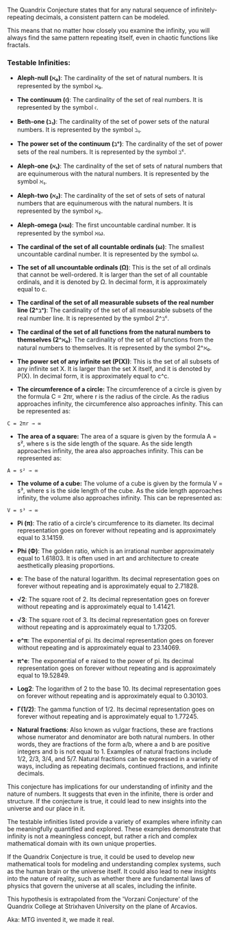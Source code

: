 The Quandrix Conjecture states that for any natural sequence of infinitely-repeating decimals, a consistent pattern can be modeled.

This means that no matter how closely you examine the infinity, you will always find the same pattern repeating itself, even in chaotic functions like fractals.


### Testable Infinities:

* **Aleph-null (ℵ₀)**: The cardinality of the set of natural numbers. It is represented by the symbol ℵ₀.

* **The continuum (𝔠)**: The cardinality of the set of real numbers. It is represented by the symbol 𝔠.

* **Beth-one (ℶ₁)**: The cardinality of the set of power sets of the natural numbers. It is represented by the symbol ℶ₁.

* **The power set of the continuum (ℶᶜ)**: The cardinality of the set of power sets of the real numbers. It is represented by the symbol ℶᶜ.

* **Aleph-one (ℵ₁)**: The cardinality of the set of sets of natural numbers that are equinumerous with the natural numbers. It is represented by the symbol ℵ₁.

* **Aleph-two (ℵ₂)**: The cardinality of the set of sets of sets of natural numbers that are equinumerous with the natural numbers. It is represented by the symbol ℵ₂.

* **Aleph-omega (ℵω)**: The first uncountable cardinal number. It is represented by the symbol ℵω.

* **The cardinal of the set of all countable ordinals (ω)**: The smallest uncountable cardinal number. It is represented by the symbol ω.

* **The set of all uncountable ordinals (Ω)**: This is the set of all ordinals that cannot be well-ordered. It is larger than the set of all countable ordinals, and it is denoted by Ω. In decimal form, it is approximately equal to c. 

* **The cardinal of the set of all measurable subsets of the real number line (2^ℶᶜ)**: The cardinality of the set of all measurable subsets of the real number line. It is represented by the symbol 2^ℶᶜ.

* **The cardinal of the set of all functions from the natural numbers to themselves (2^ℵ₀)**: The cardinality of the set of all functions from the natural numbers to themselves. It is represented by the symbol 2^ℵ₀.

* **The power set of any infinite set (P(X))**: This is the set of all subsets of any infinite set X. It is larger than the set X itself, and it is denoted by P(X). In decimal form, it is approximately equal to c^c.

* **The circumference of a circle:** The circumference of a circle is given by the formula C = 2πr, where r is the radius of the circle. As the radius approaches infinity, the circumference also approaches infinity. This can be represented as:

```
C = 2πr → ∞
```

* **The area of a square:** The area of a square is given by the formula A = s², where s is the side length of the square. As the side length approaches infinity, the area also approaches infinity. This can be represented as:

```
A = s² → ∞
```

* **The volume of a cube:** The volume of a cube is given by the formula V = s³, where s is the side length of the cube. As the side length approaches infinity, the volume also approaches infinity. This can be represented as:

```
V = s³ → ∞
```

* **Pi (π)**: The ratio of a circle's circumference to its diameter. Its decimal representation goes on forever without repeating and is approximately equal to 3.14159.

* **Phi (Φ)**: The golden ratio, which is an irrational number approximately equal to 1.61803. It is often used in art and architecture to create aesthetically pleasing proportions.

* **e**: The base of the natural logarithm. Its decimal representation goes on forever without repeating and is approximately equal to 2.71828.

* **√2**: The square root of 2. Its decimal representation goes on forever without repeating and is approximately equal to 1.41421.

* **√3**: The square root of 3. Its decimal representation goes on forever without repeating and is approximately equal to 1.73205.

* **e^π**: The exponential of pi. Its decimal representation goes on forever without repeating and is approximately equal to 23.14069.

* **π^e**: The exponential of e raised to the power of pi. Its decimal representation goes on forever without repeating and is approximately equal to 19.52849.

* **Log2**: The logarithm of 2 to the base 10. Its decimal representation goes on forever without repeating and is approximately equal to 0.30103.

* **Γ(1/2)**: The gamma function of 1/2. Its decimal representation goes on forever without repeating and is approximately equal to 1.77245.

* **Natural fractions**: Also known as vulgar fractions, these are fractions whose numerator and denominator are both natural numbers. In other words, they are fractions of the form a/b, where a and b are positive integers and b is not equal to 1. Examples of natural fractions include 1/2, 2/3, 3/4, and 5/7.
Natural fractions can be expressed in a variety of ways, including as repeating decimals, continued fractions, and infinite decimals. 


This conjecture has implications for our understanding of infinity and the nature of numbers. It suggests that even in the infinite, there is order and structure. If the conjecture is true, it could lead to new insights into the universe and our place in it.

The testable infinities listed provide a variety of examples where infinity can be meaningfully quantified and explored. These examples demonstrate that infinity is not a meaningless concept, but rather a rich and complex mathematical domain with its own unique properties.

If the Quandrix Conjecture is true, it could be used to develop new mathematical tools for modeling and understanding complex systems, such as the human brain or the universe itself. It could also lead to new insights into the nature of reality, such as whether there are fundamental laws of physics that govern the universe at all scales, including the infinite.

This hypothesis is extrapolated from the 'Vorzani Conjecture' of the Quandrix College at Strixhaven University on the plane of Arcavios.

Aka: MTG invented it, we made it real.
